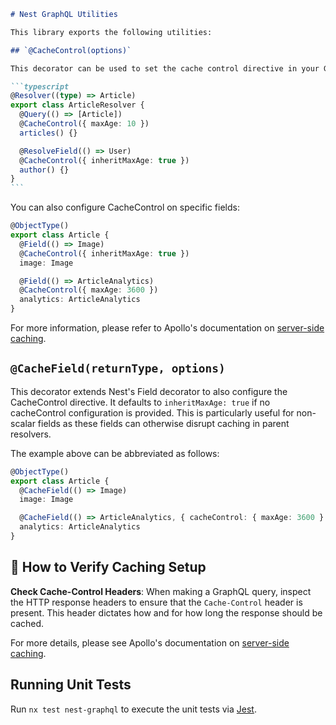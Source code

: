 ````markdown
# Nest GraphQL Utilities

This library exports the following utilities:

## `@CacheControl(options)`

This decorator can be used to set the cache control directive in your GraphQL resolvers.

```typescript
@Resolver((type) => Article)
export class ArticleResolver {
  @Query(() => [Article])
  @CacheControl({ maxAge: 10 })
  articles() {}

  @ResolveField(() => User)
  @CacheControl({ inheritMaxAge: true })
  author() {}
}
```
````

You can also configure CacheControl on specific fields:

```typescript
@ObjectType()
export class Article {
  @Field(() => Image)
  @CacheControl({ inheritMaxAge: true })
  image: Image

  @Field(() => ArticleAnalytics)
  @CacheControl({ maxAge: 3600 })
  analytics: ArticleAnalytics
}
```

For more information, please refer to Apollo's documentation on [server-side caching](https://www.apollographql.com/docs/apollo-server/performance/caching/).

## `@CacheField(returnType, options)`

This decorator extends Nest's Field decorator to also configure the CacheControl directive. It defaults to `inheritMaxAge: true` if no cacheControl configuration is provided. This is particularly useful for non-scalar fields as these fields can otherwise disrupt caching in parent resolvers.

The example above can be abbreviated as follows:

```typescript
@ObjectType()
export class Article {
  @CacheField(() => Image)
  image: Image

  @CacheField(() => ArticleAnalytics, { cacheControl: { maxAge: 3600 } })
  analytics: ArticleAnalytics
}
```

## 🚀 How to Verify Caching Setup

**Check Cache-Control Headers**: When making a GraphQL query, inspect the HTTP response headers to ensure that the `Cache-Control` header is present. This header dictates how and for how long the response should be cached.

For more details, please see Apollo's documentation on [server-side caching](https://www.apollographql.com/docs/apollo-server/performance/caching/).

## Running Unit Tests

Run `nx test nest-graphql` to execute the unit tests via [Jest](https://jestjs.io).

```

```
